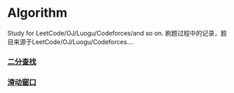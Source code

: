 # Algorithm
Study for LeetCode/OJ/Luogu/Codeforces/and so on.
刷题过程中的记录，题目来源于LeetCode/OJ/Luogu/Codeforces....


### [二分查找](https://github.com/Bingo-Z/Algorithm/tree/main/LeetCode/Binary-Search/list.md)
### [滑动窗口](https://github.com/Bingo-Z/Algorithm/blob/main/LeetCode/Sliding-window/List.md)
